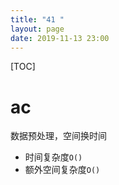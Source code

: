 ```yaml
---
title: "41 "
layout: page
date: 2019-11-13 23:00
---
```


[TOC]

# ac

数据预处理，空间换时间

* 时间复杂度`O()`
* 额外空间复杂度`O()`

```java

```
